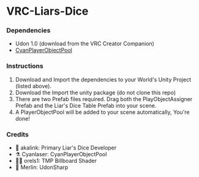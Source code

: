 # VRC-Liars-Dice

### Dependencies
- Udon 1.0 (download from the VRC Creator Companion)
- [CyanPlayerObjectPool](https://github.com/CyanLaser/CyanPlayerObjectPool)

### Instructions
1. Download and Import the dependencies to your World's Unity Project (listed above).
2. Download the Import the unity package (do not clone this repo)
3. There are two Prefab files required. Drag both the PlayObjectAssigner Prefab and the Liar's Dice Table Prefab into your scene.
4. A PlayerObjectPool will be added to your scene automatically, You're done!


### Credits
- 🦎 akalink: Primary Liar's Dice Developer
- ⚗️ Cyanlaser: CyanPlayerObjectPool
- 🧝‍♀️ orels1: TMP Billboard Shader
- 🧙 Merlin: UdonSharp